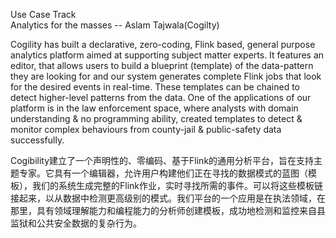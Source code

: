 Use Case Track  
Analytics for the masses -- Aslam Tajwala(Cogilty) 

Cogility has built a declarative, zero-coding, Flink based, general purpose analytics platform aimed at supporting subject matter experts. It features an editor, that allows users to build a blueprint (template) of the data-pattern they are looking for and our system generates complete Flink jobs that look for the desired events in real-time. These templates can be chained to detect higher-level patterns from the data. One of the applications of our platform is in the law enforcement space, where analysts with domain understanding & no programming ability, created templates to detect & monitor complex behaviours from county-jail & public-safety data successfully.

Cogibility建立了一个声明性的、零编码、基于Flink的通用分析平台，旨在支持主题专家。它具有一个编辑器，允许用户构建他们正在寻找的数据模式的蓝图（模板），我们的系统生成完整的Flink作业，实时寻找所需的事件。可以将这些模板链接起来，以从数据中检测更高级别的模式。我们平台的一个应用是在执法领域，在那里，具有领域理解能力和编程能力的分析师创建模板，成功地检测和监控来自县监狱和公共安全数据的复杂行为。
